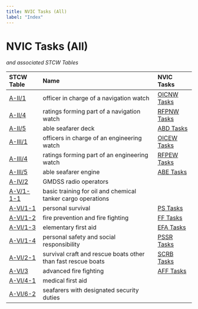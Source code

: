 ```yaml
---
title: NVIC Tasks (All)
label: "Index"
---
```


# NVIC Tasks (All)
      
*and associated STCW Tables*

|  STCW Table  |    Name     |  NVIC Tasks   |
|:-------------|:------------|:--------------|
| [A-II/1](21.html) | officer in charge of a navigation watch| [OICNW Tasks](index_OICNW) | 
| [A-II/4](24.html) | ratings forming part of a navigation watch| [RFPNW Tasks](index_RFPNW) | 
| [A-II/5](25.html) | able seafarer deck| [ABD Tasks](index_ABD) | 
| [A-III/1](31.html) | officers in charge of an engineering watch| [OICEW Tasks](index_OICEW) | 
| [A-III/4](34.html) | ratings forming part of an engineering watch| [RFPEW Tasks](index_RFPEW) | 
| [A-III/5](35.html) | able seafarer engine| [ABE Tasks](index_ABE) | 
| [A-IV/2](42.html) | GMDSS radio operators|  | 
| [A-V/1-1-1](5111.html) | basic training for oil and chemical tanker cargo operations|  | 
| [A-VI/1-1](611.html) | personal survival| [PS Tasks](index_PS) | 
| [A-VI/1-2](612.html) | fire prevention and fire fighting| [FF Tasks](index_FF) | 
| [A-VI/1-3](613.html) | elementary first aid| [EFA Tasks](index_EFA) | 
| [A-VI/1-4](614.html) | personal safety and social responsibility| [PSSR Tasks](index_PSSR) | 
| [A-VI/2-1](621.html) | survival craft and rescue boats other than fast rescue boats| [SCRB Tasks](index_SCRB) | 
| [A-VI/3](63.html) | advanced fire fighting| [AFF Tasks](index_AFF) | 
| [A-VI/4-1](641.html) | medical first aid|  | 
| [A-VI/6-2](662.html) | seafarers with designated security duties|  | 
